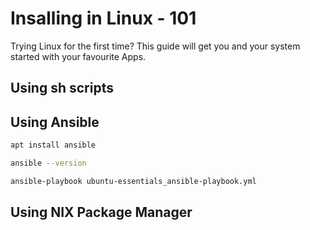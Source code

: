 # Insalling in Linux - 101

Trying Linux for the first time? This guide will get you and your system started with your favourite Apps.

## Using sh scripts


## Using Ansible


```sh
apt install ansible
```

```sh
ansible --version
```

```sh
ansible-playbook ubuntu-essentials_ansible-playbook.yml
```

## Using NIX Package Manager

